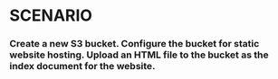 # SCENARIO
### Create a new S3 bucket. Configure the bucket for static website hosting. Upload an HTML file to the bucket as the index document for the website.